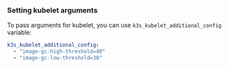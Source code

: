 ### Setting kubelet arguments
To pass arguments for kubelet, you can use ```k3s_kubelet_additional_config``` variable:
```yaml
k3s_kubelet_additional_config:
  - "image-gc-high-threshold=40"
  - "image-gc-low-threshold=30"
```
